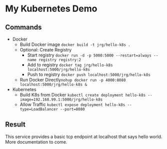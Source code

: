 # My Kubernetes Demo

## Commands

* Docker
    * Build Docker image `docker build -t jrg/hello-k8s .`
    * Optional: Create Registry
        * Start registry `docker run -d -p 5000:5000 --restart=always --name registry registry:2`
        * Add to registry `docker tag jrg/hello-k8s localhost:5000/jrg/hello-k8s`
        * Push to registry `docker push localhost:5000/jrg/hello-k8s`
    * Run Docker Directly`nohup docker run -p 4000:8080 localhost:5000/jrg/hello-k8s &`
* Kubernetes
    * Build K8s from Docker `kubectl create deployment hello-k8s --image=192.168.99.1:5000/jrg/hello-k8s`
    * Allow Traffic `kubectl expose deployment hello-k8s --type=LoadBalancer --port=8080`

## Result

This service provides a basic tcp endpoint at localhost that says hello world. More documentation to come.   